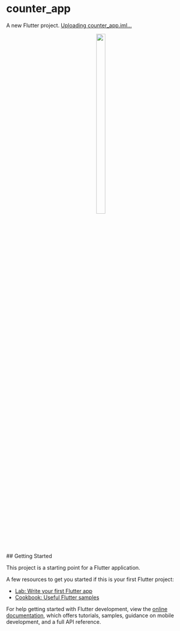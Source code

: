 # counter_app

A new Flutter project.
[Uploading counter_app.iml…]()<?xml version="1.0" encoding="UTF-8"?>
<module type="JAVA_MODULE" version="4">
  <component name="NewModuleRootManager" inherit-compiler-output="true">
    <exclude-output />
    <content url="file://$MODULE_DIR$">
      <excludeFolder url="file://$MODULE_DIR$/.dart_tool" />
      <excludeFolder url="file://$MODULE_DIR$/.pub" />
      <excludeFolder url="file://$MODULE_DIR$/build" />
    </content>
    <orderEntry type="sourceFolder" forTests="false" />
    <orderEntry type="library" name="Dart SDK" level="project" />
    <orderEntry type="library" name="Dart Packages" level="project" />
  </component>
</module>




<p align="center">
  <img src = "https://github.com/mayuuu05/counter_app/assets/149376263/8e9db48a-416a-420f-b34a-c92a485f9e1d" width=22% height=35% >
</p>
## Getting Started

This project is a starting point for a Flutter application.

A few resources to get you started if this is your first Flutter project:

- [Lab: Write your first Flutter app](https://docs.flutter.dev/get-started/codelab)
- [Cookbook: Useful Flutter samples](https://docs.flutter.dev/cookbook)

For help getting started with Flutter development, view the
[online documentation](https://docs.flutter.dev/), which offers tutorials,
samples, guidance on mobile development, and a full API reference.
